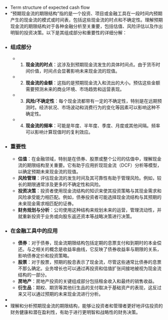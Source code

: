 - Term structure of expected cash flow
- “预期现金流的期限结构”指的是一个投资、项目或金融工具在一段时间内预期产生的现金流的模式或时间表，包括这些现金流的时点和不确定性。理解预期现金流的期限结构对于各种金融分析至关重要，包括估值、风险评估以及作出明智的投资决策。以下是其组成部分和重要性的详细分解：
- ### 组成部分
	- 1. **现金流的时点**：这涉及到预期现金流发生的具体时间点。由于货币时间价值，时间点会显著影响未来现金流的现值。
	- 2. **现金流的金额**：这指的是预期现金流入和流出的大小。预估这些金额需要预测未来的商业环境、市场趋势和运营表现。
	- 3. **风险/不确定性**：每个现金流都带有一定的不确定性，特别是在远期预测时。经济状况、市场波动和消费行为的变化等因素可以影响这种不确定性。
	- 4. **现金流的频率**：可能是年度、半年度、季度、月度或其他间隔。频率可以影响计算现值时的复利效应。
- ### 重要性
	- **估值**：在金融领域，特别是在债券、股票或整个公司的估值中，理解现金流的期限结构至关重要。它有助于应用折现现金流（DCF）分析等模型，以确定预期未来现金流的现值。
	- **风险管理**：评估现金流的发生时间及其可靠性有助于管理风险。例如，较长的期限通常涉及更多的不确定性和风险。
	- **投资决策**：投资者使用现金流结构的知识来使其投资策略与其现金需求和风险承受能力相匹配。例如，债券投资者可能选择现金流结构与其预期的未来现金需求相匹配的证券。
	- **财务规划与分析**：公司使用这种结构来规划未来的运营，管理流动性，并就重新投资于业务或向股东返还资本等战略决策进行决策。
- ### 在金融工具中的应用
	- **债券**：对于债券，现金流期限结构包括定期的息票支付和到期时的本金偿还。与之相关的概念是收益率曲线，它反映了债券收益率与期限的关系，影响债券定价和投资策略。
	- **股票**：对于股票，预期的股息表示了现金流，尽管这些通常比债券的息票不那么确定。业务增长也可以通过再投资和估值扩张间接地被视为现金流结构的一部分。
	- **房地产**：房地产投资的关键组成部分包括租金收入和最终的销售收益。
	- **衍生品**：期权、期货等其他衍生品的支付取决于基础资产的表现，这反过来又可以通过预期的未来现金流进行分析。
-
- 理解和分析预期现金流的期限结构，能够让投资者和管理者更好地评估投资的财务健康和潜在盈利性，有助于进行更明智和战略性的财务决策。